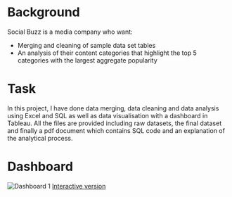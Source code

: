 # Background
Social Buzz is a media company who want:

- Merging and cleaning of sample data set tables
- An analysis of their content categories that highlight the top 5 categories with the largest aggregate popularity

# Task
In this project, I have done data merging, data cleaning and data analysis using Excel and SQL as well as data visualisation with a dashboard in Tableau. All the files are provided including raw datasets, the final dataset and finally a pdf document which contains SQL code and an explanation of the analytical process.

# Dashboard
![Dashboard 1](https://user-images.githubusercontent.com/107829400/201851641-7ad06125-90f3-4ddc-bab3-72f5c6fc133e.png)
[Interactive version](https://public.tableau.com/views/AccentureProject_16615963125560/Dashboard1?:language=en-US&:display_count=n&:origin=viz_share_link)
